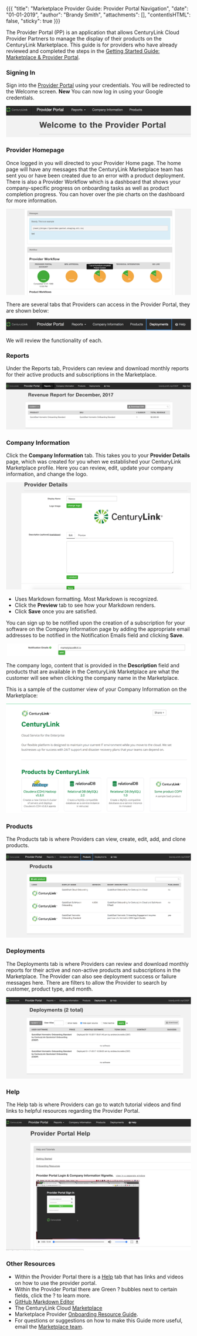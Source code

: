 {{{
"title": "Marketplace Provider Guide: Provider Portal Navigation",
"date": "01-01-2019",
"author": "Brandy Smith",
"attachments": [],
"contentIsHTML": false,
"sticky": true
}}}

The Provider Portal (PP) is an application that allows CenturyLink Cloud Provider Partners to manage the display of their products on the CenturyLink Marketplace. This guide is for providers who have already reviewed and completed the steps in the [Getting Started Guide: Marketplace & Provider Portal](getting-started-guide-marketplace-ecosystem-provider-portal.md).

### Signing In

Sign into the [Provider Portal](https://provider-portal.ctl.io/#/login) using your credentials. You will be redirected to the Welcome screen. **New** You can now log in using your Google credentials.

![EPP1](../../images/EPP1.png)

### Provider Homepage

Once logged in you will directed to your Provider Home page. The home page will have any messages that the CenturyLink Marketplace team has sent you or have been created due to an error with a product deployment. There is also a Provider Workflow which is a dashboard that shows your company-specific progress on onboarding tasks as well as product completion progress.
You can hover over the pie charts on the dashboard for more information.

![EPP](../../images/EPPnew7.png)

There are several tabs that Providers can access in the Provider Portal, they are shown below:

![EPP](../../images/EPPnew1.png)

We will review the functionality of each.

### Reports

Under the Reports tab, Providers can review and download monthly reports for their active products and subscriptions in the Marketplace.

![EPP](../../images/EPPnew2.png)

### Company Information

Click the **Company Information** tab. This takes you to your **Provider Details** page, which was created for you when we established your CenturyLink Marketplace profile. Here you can review, edit, update your company information, and change the logo.

![EPP2](../../images/EPP2.png)

- Uses Markdown formatting. Most Markdown is recognized.
- Click the **Preview** tab to see how your Markdown renders.
- Click **Save** once you are satisfied.

You can sign up to be notified upon the creation of a subscription for your software on the Company Information page by adding the appropriate email addresses to be notified in the Notification Emails field and clicking **Save**.

![EPP](../../images/EPPnew3.png)

The company logo, content that is provided in the **Description** field and products that are available in the CenturyLink Marketplace are what the customer will see when clicking the company name in the Marketplace.

This is a sample of the customer view of your Company Information on the Marketplace:

![EPP](../../images/EPPnew.png)

### Products

The Products tab is where Providers can view, create, edit, add, and clone products.

![EPP](../../images/EPPnew4.png)

### Deployments

The Deployments tab is where Providers can review and download monthly reports for their active and non-active products and subscriptions in the Marketplace. The Provider can also see deployment success or failure messages here. There are filters to allow the Provider to search by customer, product type, and month.

![EPP](../../images/EPPnew5.png)

### Help

The Help tab is where Providers can go to watch tutorial videos and find links to helpful resources regarding the Provider Portal.

![EPP](../../images/EPPnew6.png)

### Other Resources
* Within the Provider Portal there is a [Help](https://provider-portal.ctl.io/#/help) tab that has links and videos on how to use the provider portal.
* Within the Provider Portal there are Green ? bubbles next to certain fields, click the ? to learn more.
* [GitHub Markdown Editor](https://markdown-it.github.io/)
* The CenturyLink Cloud [Marketplace](https://www.ctl.io/marketplace/)
* Marketplace Provider [Onboarding Resource Guide](onboarding-resources.md).
* For questions or suggestions on how to make this Guide more useful, email the [Marketplace team](mailto:Marketplace@centurylink.com).

